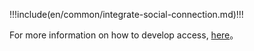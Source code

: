 <IntegrationDetailCard title="Start development of access">

!!!include(en/common/integrate-social-connection.md)!!!

For more information on how to develop access, [here](/en/guides/authentication/social/#choose-the-appropriate-development-integration-method)。

</IntegrationDetailCard>
